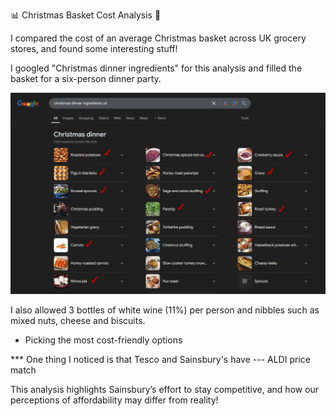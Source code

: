 📊 Christmas Basket Cost Analysis 🎄 

I compared the cost of an average Christmas basket across UK grocery stores, and found some interesting stuff!

I googled "Christmas dinner ingredients" for this analysis and filled the basket for a six-person dinner party.

![](https://github.com/elif-data/Christmas-Basket-Cost-Analysis/blob/main/Google%20UK.PNG)

I also allowed 3 bottles of white wine (11%) per person and nibbles such as mixed nuts, cheese and biscuits.

- Picking the most cost-friendly options

*** One thing I noticed is that Tesco and Sainsbury's have  --- ALDI price match

This analysis highlights Sainsbury’s effort to stay competitive, and how our perceptions of affordability may differ from reality!

